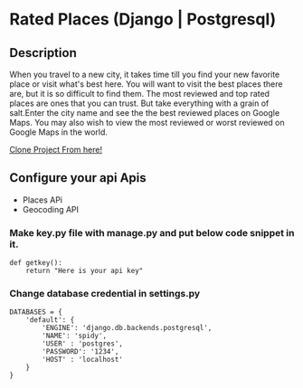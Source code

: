 # Rated Places (Django | Postgresql)

## Description 

  When you travel to a new city, it takes time till you find your new favorite place or visit what's best here. You will want to visit the best places there are, but it is so difficult to find them. The most reviewed and top rated places are ones that you can trust. But take everything with a grain of salt.Enter the city name and see the the best reviewed places on Google Maps. You may also wish to view the most reviewed or worst reviewed on Google Maps in the world.

[Clone Project From here!](https://github.com/Spidy-crypto/Rated-places.git)

## Configure your api Apis

* Places APi 
* Geocoding API

### Make key.py file with manage.py and put below code snippet in it.

```
def getkey():
    return "Here is your api key"
```

### Change database credential in settings.py 

```
DATABASES = {
    'default': {
        'ENGINE': 'django.db.backends.postgresql',
        'NAME': 'spidy',
        'USER' : 'postgres',
        'PASSWORD': '1234',
        'HOST' : 'localhost'
    }
}
```
